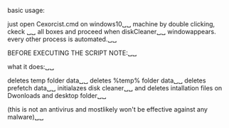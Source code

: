 
basic usage:

just open Cexorcist.cmd on windows10␣␣ 
machine by double clicking, ckeck ␣␣ 
all boxes and proceed when diskCleaner␣␣ 
windowappears. every other process is automated.␣␣ 


BEFORE EXECUTING THE SCRIPT NOTE:␣␣ 


what it does:␣␣ 

deletes temp folder data␣␣ 
deletes %temp% folder data␣␣ 
deletes prefetch data␣␣ 
initialazes disk cleaner␣␣ 
and deletes intallation files on Dwonloads and desktop folder␣␣ 


(this is not an antivirus and mostlikely won't be effective against any malware)␣␣ 



